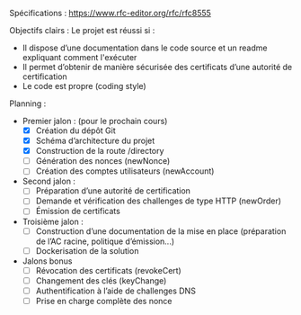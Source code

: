 Spécifications : https://www.rfc-editor.org/rfc/rfc8555  

Objectifs clairs : Le projet est réussi si : 

* Il dispose d’une documentation dans le code source et un readme expliquant comment l'exécuter 
* Il permet d’obtenir de manière sécurisée des certificats d’une autorité de certification 
* Le code est propre (coding style) 

Planning : 

* Premier jalon : (pour le prochain cours) 
  * [x] Création du dépôt Git 
  * [x] Schéma d’architecture du projet 
  * [x] Construction de la route /directory 
  * [ ] Génération des nonces (newNonce) 
  * [ ] Création des comptes utilisateurs (newAccount) 

* Second jalon :  
  * [ ] Préparation d’une autorité de certification 
  * [ ] Demande et vérification des challenges de type HTTP (newOrder) 
  * [ ] Émission de certificats 

* Troisième jalon : 
  * [ ] Construction d’une documentation de la mise en place (préparation de l’AC racine, politique d’émission...) 
  * [ ] Dockerisation de la solution 

* Jalons bonus 
  * [ ] Révocation des certificats (revokeCert) 
  * [ ] Changement des clés (keyChange) 
  * [ ] Authentification à l’aide de challenges DNS 
  * [ ] Prise en charge complète des nonce